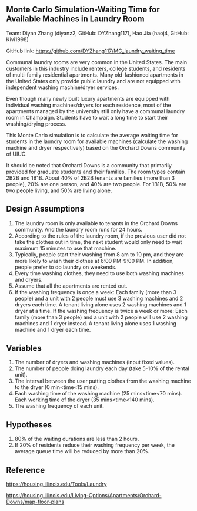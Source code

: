 ## Monte Carlo Simulation-Waiting Time for Available Machines in Laundry Room
Team: Diyan Zhang (diyanz2, GitHub: DYZhang117), Hao Jia (haoj4, GitHub: Kivi1998)

GitHub link: https://github.com/DYZhang117/MC_laundry_waiting_time
 
Communal laundry rooms are very common in the United States. The main customers in this industry include renters, college students, and residents of multi-family residential apartments. Many old-fashioned apartments in the United States only provide public laundry and are not equipped with independent washing machine/dryer services.
 
Even though many newly built luxury apartments are equipped with individual washing machines/dryers for each residence, most of the apartments managed by the university still only have a communal laundry room in Champaign. Students have to wait a long time to start their washing/drying process.
 
This Monte Carlo simulation is to calculate the average waiting time for students in the laundry room for available machines (calculate the washing machine and dryer respectively) based on the Orchard Downs community of UIUC.
 
It should be noted that Orchard Downs is a community that primarily provided for graduate students and their families. The room types contain 2B2B and 1B1B. About 40% of 2B2B tenants are families (more than 3 people), 20% are one person, and 40% are two people. For 1B1B, 50% are two people living, and 50% are living alone.
 
## Design Assumptions
1. The laundry room is only available to tenants in the Orchard Downs community. And the laundry room runs for 24 hours.
2. According to the rules of the laundry room, if the previous user did not take the clothes out in time, the next student would only need to wait maximum 15 minutes to use that machine.
3. Typically, people start their washing from 8 am to 10 pm, and they are more likely to wash their clothes at 6:00 PM-9:00 PM. In addition, people prefer to do laundry on weekends.
4. Every time washing clothes, they need to use both washing machines and dryers.
5. Assume that all the apartments are rented out.
6. If the washing frequency is once a week:
Each family (more than 3 people) and a unit with 2 people must use 3 washing machines and 2 dryers each time. A tenant living alone uses 2 washing machines and 1 dryer at a time.
If the washing frequency is twice a week or more:
Each family (more than 3 people) and a unit with 2 people will use 2 washing machines and 1 dryer instead. A tenant living alone uses 1 washing machine and 1 dryer each time.
 
## Variables
1. The number of dryers and washing machines (input fixed values).
2. The number of people doing laundry each day (take 5-10% of the rental unit).
3. The interval between the user putting clothes from the washing machine to the dryer (0 min<time<15 mins).
4. Each washing time of the washing machine (25 mins<time<70 mins). Each working time of the dryer (35 mins<time<140 mins).
5. The washing frequency of each unit.
 
## Hypotheses
1.	80% of the waiting durations are less than 2 hours.
2.	If 20% of residents reduce their washing frequency per week, the average queue time will be reduced by more than 20%.

## Reference
https://housing.illinois.edu/Tools/Laundry

https://housing.illinois.edu/Living-Options/Apartments/Orchard-Downs/map-floor-plans

